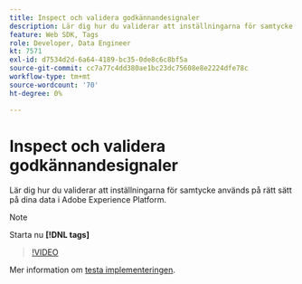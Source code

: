 ```yaml
---
title: Inspect och validera godkännandesignaler
description: Lär dig hur du validerar att inställningarna för samtycke används på rätt sätt på dina data i Adobe Experience Platform.
feature: Web SDK, Tags
role: Developer, Data Engineer
kt: 7571
exl-id: d7534d2d-6a64-4189-bc35-0de8c6c8bf5a
source-git-commit: cc7a77c4dd380ae1bc23dc75608e8e2224dfe78c
workflow-type: tm+mt
source-wordcount: '70'
ht-degree: 0%

---
```


# Inspect och validera godkännandesignaler

Lär dig hur du validerar att inställningarna för samtycke används på rätt sätt på dina data i Adobe Experience Platform.


>[!NOTE]
>
> Starta nu **[!DNL tags]**

>[!VIDEO](https://video.tv.adobe.com/v/332696/?quality=12&learn=on)

Mer information om [testa implementeringen](https://experienceleague.adobe.com/docs/experience-platform/landing/governance-privacy-security/consent/adobe/overview.html?lang=en#test-implementation).
